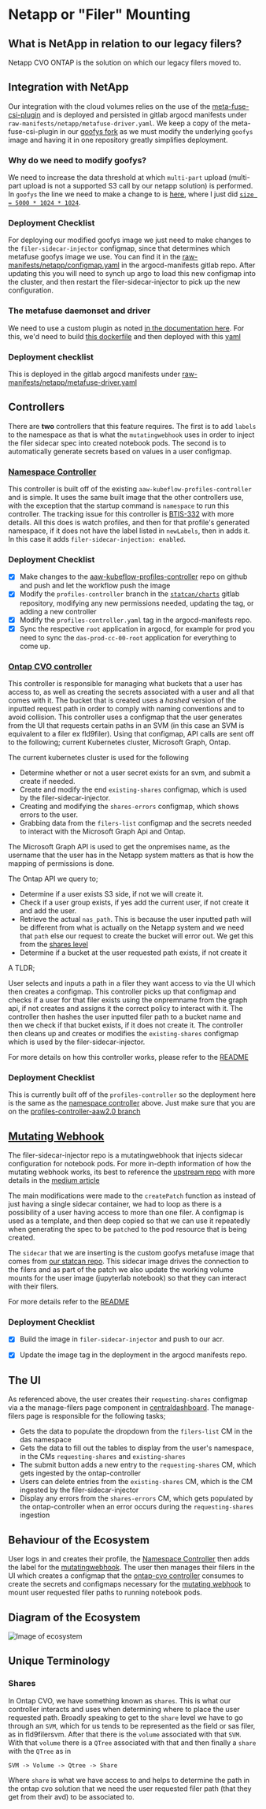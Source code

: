 # Netapp or "Filer" Mounting

## What is NetApp in relation to our legacy filers?
Netapp CVO ONTAP is the solution on which our legacy filers moved to.

## Integration with NetApp
Our integration with the cloud volumes relies on the use of the [meta-fuse-csi-plugin](https://github.com/pfnet-research/meta-fuse-csi-plugin/tree/main) and is deployed and persisted in gitlab argocd manifests under `raw-manifests/netapp/metafuse-driver.yaml`. We keep a copy of the meta-fuse-csi-plugin in our [goofys fork](https://github.com/StatCan/goofys/tree/master/meta-fuse-csi-plugin) as we must modify the underlying `goofys` image and having it in one repository greatly simplifies deployment.

### Why do we need to modify goofys?
We need to increase the data threshold at which `multi-part` upload (multi-part upload is not a supported S3 call by our netapp solution) is performed.
In `goofys` the line we need to make a change to is [here](https://github.com/kahing/goofys/blob/350ff312abaa1abcf21c5a06e143c7edffe9e2f4/internal/file.go#L202), where I just did [`size = 5000 * 1024 * 1024`](https://github.com/Jose-Matsuda/goofys/blob/a1fb9da08cf7fdeec2c72d7f83f3f1ed03e71106/internal/file.go#L244).

### Deployment Checklist
For deploying our modified goofys image we just need to make changes to the `filer-sidecar-injector` configmap, since that determines which metafuse goofys image we use. You can find it in the [raw-manifests/netapp/configmap.yaml](https://gitlab.k8s.cloud.statcan.ca/business-transformation/aaw/aaw-argocd-manifests/-/blob/das-dev-cc-00/raw-manifests/netapp/configmap.yaml?ref_type=heads#L15) in the argocd-manifests gitlab repo.
After updating this you will need to synch up argo to load this new configmap into the cluster, and then restart the filer-sidecar-injector to pick up the new configuration.

### The metafuse daemonset and driver
We need to use a custom plugin as noted [in the documentation here](https://github.com/pfnet-research/meta-fuse-csi-plugin?tab=readme-ov-file#deploy-plugin). For this, we'd need to build [this dockerfile](https://github.com/pfnet-research/meta-fuse-csi-plugin/blob/main/cmd/csi_driver/Dockerfile) and then deployed with this [yaml](https://github.com/pfnet-research/meta-fuse-csi-plugin/tree/main/deploy)

### Deployment checklist
This is deployed in the gitlab argocd manifests under [raw-manifests/netapp/metafuse-driver.yaml](https://gitlab.k8s.cloud.statcan.ca/business-transformation/aaw/aaw-argocd-manifests/-/blob/das-prod-cc-00/raw-manifests/netapp/metafuse-driver.yaml?ref_type=heads)

## Controllers
There are **two** controllers that this feature requires. The first is to add `labels` to the namespace as that is what the `mutatingwebhook` uses in order to inject the filer sidecar spec into created notebook pods. The second is to automatically generate secrets based on values in a user configmap.

### [Namespace Controller](https://github.com/StatCan/aaw-kubeflow-profiles-controller/blob/profiles-controller-aaw2.0/cmd/namespace.go)
This controller is built off of the existing `aaw-kubeflow-profiles-controller` and is simple. It uses the same built image that the other controllers use, with the exception that the startup command is `namespace` to run this controller. The tracking issue for this controller is [BTIS-332](https://jirab.statcan.ca/browse/BTIS-332) with more details.
All this does is watch profiles, and  then for that profile's generated namespace, if it does not have the label listed in `newLabels`, then in adds it. In this case it adds `filer-sidecar-injection: enabled`.

### Deployment Checklist
- [x] Make changes to the [aaw-kubeflow-profiles-controller](https://github.com/StatCan/aaw-kubeflow-profiles-controller/tree/profiles-controller-aaw2.0) repo on github and push and let the workflow push the image
- [x] Modify the `profiles-controller` branch in the [`statcan/charts`](https://gitlab.k8s.cloud.statcan.ca/cloudnative/statcan/charts/-/tree/profiles-controller?ref_type=heads) gitlab repository, modifying any new permissions needed, updating the tag, or adding a new controller
- [x] Modify the `profiles-controller.yaml` tag in the argocd-manifests repo.
- [x] Sync the respective `root` application in argocd, for example for prod you need to sync the `das-prod-cc-00-root` application for everything to come up.

### [Ontap CVO controller](https://github.com/StatCan/aaw-kubeflow-profiles-controller/blob/profiles-controller-aaw2.0/cmd/ontap-cvo.go)

This controller is responsible for managing what buckets that a user has access to, as well as creating the secrets associated with a user and all that comes with it. The bucket that is created uses a _hashed_ version of the inputted request path in order to comply with naming conventions and to avoid collision. This controller uses a configmap that the user generates from the UI that requests certain paths in an SVM (in this case an SVM is equivalent to a filer ex fld9filer). Using that configmap, API calls are sent off to the following; current Kubernetes cluster, Microsoft Graph, Ontap.

The current kubernetes cluster is used for the following
- Determine whether or not a user secret exists for an svm, and submit a create if needed.
- Create and modify the end `existing-shares` configmap, which is used by the filer-sidecar-injector.
- Creating and modifying the `shares-errors` configmap, which shows errors to the user.
- Grabbing data from the `filers-list` configmap and the secrets needed to interact with the Microsoft Graph Api and Ontap.

The Microsoft Graph API is used to get the onpremises name, as the username that the user has in the Netapp system matters as that is how the mapping of permissions is done. 

The Ontap API we query to;
- Determine if a user exists S3 side, if not we will create it.
- Check if a user group exists, if yes add the current user, if not create it and add the user. 
- Retrieve the actual `nas_path`. This is because the user inputted path will be different from what is actually on the Netapp system and we need that `path` else our request to create the bucket will error out. We get this from the [shares level](#shares)
- Determine if a bucket at the user requested path exists, if not create it

A TLDR;

User selects and inputs a path in a filer they want access to via the UI which then creates a configmap. This controller picks up that configmap and checks if a user for that filer exists using the onpremname from the graph api, if not creates and assigns it the correct policy to interact with it. The controller then hashes the user inputted filer path to a bucket name and then we check if that bucket exists, if it does not create it.
The controller then cleans up and creates or modifies the `existing-shares` configmap which is used by the filer-sidecar-injector.

For more details on how this controller works, please refer to the [README](https://github.com/StatCan/aaw-kubeflow-profiles-controller/blob/profiles-controller-aaw2.0/ontap-cvo.md)

### Deployment Checklist
This is currently built off of the `profiles-controller` so the deployment here is the same as the [namespace controller](#namespace-controller) above. Just make sure that you are on the [profiles-controller-aaw2.0 branch](https://github.com/StatCan/aaw-kubeflow-profiles-controller/tree/profiles-controller-aaw2.0)


## [Mutating Webhook](https://github.com/StatCan/filer-sidecar-injector)
The filer-sidecar-injector repo is a mutatingwebhook that injects sidecar configuration for notebook pods.
For more in-depth information of how the mutating webhook works, its best to reference the [upstream repo](https://github.com/morvencao/kube-sidecar-injector) with more details in the [medium article](https://medium.com/ibm-cloud/diving-into-kubernetes-mutatingadmissionwebhook-6ef3c5695f74)

The main modifications were made to the `createPatch` function as instead of just having a single sidecar container, we had to loop as there is a possibility of a user having access to more than one filer. A configmap is used as a template, and then deep copied so that we can use it repeatedly when generating the spec to be `patch`ed to the pod resource that is being created.

The `sidecar` that we are inserting is the custom goofys metafuse image that comes from [our statcan repo](https://github.com/StatCan/goofys/blob/a4aa306ca63e4dd0d4bf4c903c270efc75f0ae1e/Dockerfile#L1). This sidecar image drives the connection to the filers and as part of the patch we also update the working volume mounts for the user image (jupyterlab notebook) so that they can interact with their filers.

For more details refer to the [README](https://github.com/StatCan/filer-sidecar-injector/blob/master/README.md)
### Deployment Checklist
- [x] Build the image in `filer-sidecar-injector` and push to our acr.
- [x] Update the image tag in the deployment in the argocd manifests repo.


## The UI
As referenced above, the user creates their `requesting-shares` configmap via a the manage-filers page component in [centraldashboard](https://github.com/StatCan/kubeflow/tree/kubeflow-aaw2.0/components/centraldashboard).
The manage-filers page is responsible for the following tasks;
- Gets the data to populate the dropdown from the `filers-list` CM in the das namespace
- Gets the data to fill out the tables to display from the user's namespace, in the CMs `requesting-shares` and `existing-shares`
- The submit button adds a new entry to the `requesting-shares` CM, which gets ingested by the ontap-controller
- Users can delete entries from the `existing-shares` CM, which is the CM ingested by the filer-sidecar-injector
- Display any errors from the `shares-errors` CM, which gets populated by the ontap-controller when an error occurs during the `requesting-shares` ingestion


## Behaviour of the Ecosystem
User logs in and creates their profile, the [Namespace Controller](#namespace-controller) then adds the label for the [mutatingwebhook](#mutating-webhook).
The user then manages their filers in the UI which creates a configmap that the [ontap-cvo controller](#ontap-cvo-controller) consumes to create the secrets and configmaps necessary for the [mutating webhook](#mutating-webhook) to mount user requested filer paths to running notebook pods.

## Diagram of the Ecosystem
![Image of ecosystem](netapp-Integration-arch.png)


## Unique Terminology

### Shares
In Ontap CVO, we have something known as `shares`. This is what our controller interacts and uses when determining where to place the user requested path. 
Broadly speaking to get to the `share` level we have to go through an `SVM`, which for us tends to be represented as the field or sas filer, as in fld9filersvm. After that there is the `volume` associated with that `SVM`. With that `volume` there is a `QTree` associated with that and then finally a `share` with the `QTree` as in

`SVM -> Volume -> Qtree -> Share`

Where `share` is what we have access to and helps to determine the path in the ontap cvo solution that we need the user requested filer path (that they get from their avd) to be associated to.
